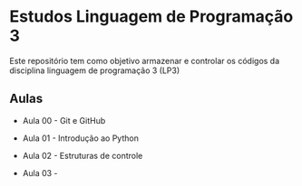 # Estudos Linguagem de Programação 3

Este repositório tem como objetivo armazenar e controlar os códigos da disciplina linguagem de programação 3 (LP3)

## Aulas

- Aula 00 - Git e GitHub

- Aula 01 - Introdução ao Python 

- Aula 02 - Estruturas de controle

- Aula 03 - 